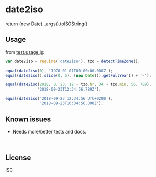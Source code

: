 ﻿
<!--#echo json="package.json" key="name" underline="=" -->
date2iso
========
<!--/#echo -->

<!--#echo json="package.json" key="description" -->
return (new Date(...args)).toISOString()
<!--/#echo -->



Usage
-----

from [test.usage.js](test.usage.js):

<!--#include file="test.usage.js" outdent="  " code="javascript"
  start="  // #BEGIN# usage demo" stop="  // #ENDOF# usage demo" -->
<!--#verbatim lncnt="12" -->
```javascript
var date2iso = require('date2iso'), tzo = detectTimeZone();

equal(date2iso(0), '1970-01-01T00:00:00.000Z');
equal(date2iso().slice(0, 5), (new Date()).getFullYear() + '-');

equal(date2iso(2018, 8, 23, 12 + tzo.hr, 34 + tzo.min, 56, 789),
              '2018-09-23T12:34:56.789Z');

equal(date2iso('2018-09-23 12:34:56 UTC+0200'),
               '2018-09-23T10:34:56.000Z');
```
<!--/include-->



<!--#toc stop="scan" -->



Known issues
------------

* Needs more/better tests and docs.




&nbsp;


License
-------
<!--#echo json="package.json" key=".license" -->
ISC
<!--/#echo -->
